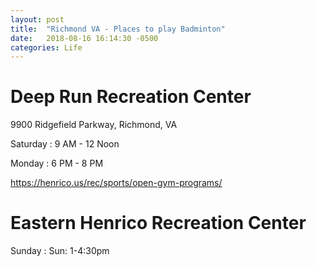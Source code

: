 ```yaml
---
layout: post
title:  "Richmond VA - Places to play Badminton"
date:   2018-08-16 16:14:30 -0500
categories: Life
---
```


# Deep Run Recreation Center 
9900 Ridgefield Parkway, Richmond, VA

Saturday : 9 AM - 12 Noon

Monday : 6 PM - 8 PM

https://henrico.us/rec/sports/open-gym-programs/

# Eastern Henrico Recreation Center

Sunday : Sun: 1-4:30pm
